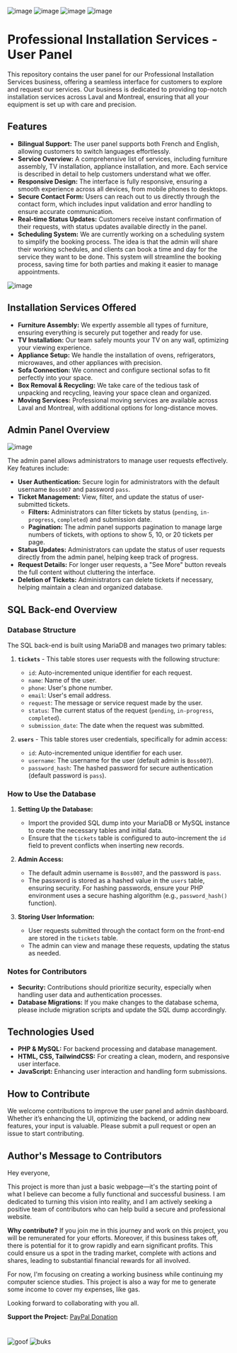 ![image](https://github.com/user-attachments/assets/f4562832-19f1-49f5-81f8-8b497e89c708)
![image](https://github.com/user-attachments/assets/207cbfdf-0aee-45f8-9ca8-3cf5da01f927)
![image](https://github.com/user-attachments/assets/8f91a892-f71d-4dd9-aece-ec888f0e87af)
![image](https://github.com/user-attachments/assets/2152d188-453d-4458-b4c1-065a8f1aef90)


# Professional Installation Services - User Panel

This repository contains the user panel for our Professional Installation Services business, offering a seamless interface for customers to explore and request our services. Our business is dedicated to providing top-notch installation services across Laval and Montreal, ensuring that all your equipment is set up with care and precision.

## Features

- **Bilingual Support:** The user panel supports both French and English, allowing customers to switch languages effortlessly.
- **Service Overview:** A comprehensive list of services, including furniture assembly, TV installation, appliance installation, and more. Each service is described in detail to help customers understand what we offer.
- **Responsive Design:** The interface is fully responsive, ensuring a smooth experience across all devices, from mobile phones to desktops.
- **Secure Contact Form:** Users can reach out to us directly through the contact form, which includes input validation and error handling to ensure accurate communication.
- **Real-time Status Updates:** Customers receive instant confirmation of their requests, with status updates available directly in the panel.
- **Scheduling System:** We are currently working on a scheduling system to simplify the booking process. The idea is that the admin will share their working schedules, and clients can book a time and day for the service they want to be done. This system will streamline the booking process, saving time for both parties and making it easier to manage appointments.

![image](https://github.com/user-attachments/assets/7c5211d9-4221-403d-bce8-cc24174d9ea1)

## Installation Services Offered

- **Furniture Assembly:** We expertly assemble all types of furniture, ensuring everything is securely put together and ready for use.
- **TV Installation:** Our team safely mounts your TV on any wall, optimizing your viewing experience.
- **Appliance Setup:** We handle the installation of ovens, refrigerators, microwaves, and other appliances with precision.
- **Sofa Connection:** We connect and configure sectional sofas to fit perfectly into your space.
- **Box Removal & Recycling:** We take care of the tedious task of unpacking and recycling, leaving your space clean and organized.
- **Moving Services:** Professional moving services are available across Laval and Montreal, with additional options for long-distance moves.

## Admin Panel Overview

![image](https://github.com/user-attachments/assets/50f2a191-9351-4e31-a565-a188b69663f7)

The admin panel allows administrators to manage user requests effectively. Key features include:

- **User Authentication:** Secure login for administrators with the default username `Boss007` and password `pass`.
- **Ticket Management:** View, filter, and update the status of user-submitted tickets.
  - **Filters:** Administrators can filter tickets by status (`pending`, `in-progress`, `completed`) and submission date.
  - **Pagination:** The admin panel supports pagination to manage large numbers of tickets, with options to show 5, 10, or 20 tickets per page.
- **Status Updates:** Administrators can update the status of user requests directly from the admin panel, helping keep track of progress.
- **Request Details:** For longer user requests, a "See More" button reveals the full content without cluttering the interface.
- **Deletion of Tickets:** Administrators can delete tickets if necessary, helping maintain a clean and organized database.

## SQL Back-end Overview

### Database Structure

The SQL back-end is built using MariaDB and manages two primary tables:

1. **`tickets`** - This table stores user requests with the following structure:
    - `id`: Auto-incremented unique identifier for each request.
    - `name`: Name of the user.
    - `phone`: User's phone number.
    - `email`: User's email address.
    - `request`: The message or service request made by the user.
    - `status`: The current status of the request (`pending`, `in-progress`, `completed`).
    - `submission_date`: The date when the request was submitted.

2. **`users`** - This table stores user credentials, specifically for admin access:
    - `id`: Auto-incremented unique identifier for each user.
    - `username`: The username for the user (default admin is `Boss007`).
    - `password_hash`: The hashed password for secure authentication (default password is `pass`).

### How to Use the Database

1. **Setting Up the Database:**
   - Import the provided SQL dump into your MariaDB or MySQL instance to create the necessary tables and initial data.
   - Ensure that the `tickets` table is configured to auto-increment the `id` field to prevent conflicts when inserting new records.

2. **Admin Access:**
   - The default admin username is `Boss007`, and the password is `pass`.
   - The password is stored as a hashed value in the `users` table, ensuring security. For hashing passwords, ensure your PHP environment uses a secure hashing algorithm (e.g., `password_hash()` function).

3. **Storing User Information:**
   - User requests submitted through the contact form on the front-end are stored in the `tickets` table.
   - The admin can view and manage these requests, updating the status as needed.

### Notes for Contributors

- **Security:** Contributions should prioritize security, especially when handling user data and authentication processes.
- **Database Migrations:** If you make changes to the database schema, please include migration scripts and update the SQL dump accordingly.

## Technologies Used

- **PHP & MySQL:** For backend processing and database management.
- **HTML, CSS, TailwindCSS:** For creating a clean, modern, and responsive user interface.
- **JavaScript:** Enhancing user interaction and handling form submissions.

## How to Contribute

We welcome contributions to improve the user panel and admin dashboard. Whether it’s enhancing the UI, optimizing the backend, or adding new features, your input is valuable. Please submit a pull request or open an issue to start contributing.

## Author's Message to Contributors

Hey everyone,

This project is more than just a basic webpage—it's the starting point of what I believe can become a fully functional and successful business. I am dedicated to turning this vision into reality, and I am actively seeking a positive team of contributors who can help build a secure and professional website.

**Why contribute?**
If you join me in this journey and work on this project, you will be remunerated for your efforts. Moreover, if this business takes off, there is potential for it to grow rapidly and earn significant profits. This could ensure us a spot in the trading market, complete with actions and shares, leading to substantial financial rewards for all involved.

For now, I'm focusing on creating a working business while continuing my computer science studies. This project is also a way for me to generate some income to cover my expenses, like gas.

Looking forward to collaborating with you all.

**Support the Project:**
[PayPal Donation](https://paypal.me/DimitarSimeonov17?country.x=CA&locale.x=en_US)
#

![goof](https://github.com/user-attachments/assets/b97c0eff-9ca0-4925-a577-9a1598df96bd)
![buks](https://github.com/user-attachments/assets/13ebb84c-e84b-4aac-90ea-cfa241ac8b14)

